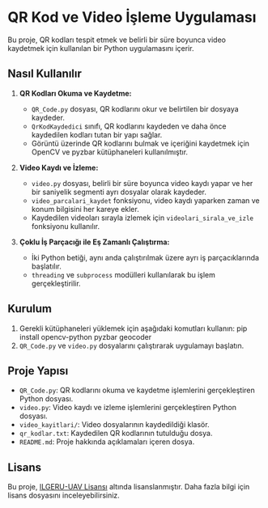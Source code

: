 ﻿# QR Kod ve Video İşleme Uygulaması

Bu proje, QR kodları tespit etmek ve belirli bir süre boyunca video kaydetmek için kullanılan bir Python uygulamasını içerir.

## Nasıl Kullanılır

1. **QR Kodları Okuma ve Kaydetme:**
   - `QR_Code.py` dosyası, QR kodlarını okur ve belirtilen bir dosyaya kaydeder.
   - `QrKodKaydedici` sınıfı, QR kodlarını kaydeden ve daha önce kaydedilen kodları tutan bir yapı sağlar.
   - Görüntü üzerinde QR kodlarını bulmak ve içeriğini kaydetmek için OpenCV ve pyzbar kütüphaneleri kullanılmıştır.
   
2. **Video Kaydı ve İzleme:**
   - `video.py` dosyası, belirli bir süre boyunca video kaydı yapar ve her bir saniyelik segmenti ayrı dosyalar olarak kaydeder.
   - `video_parcalari_kaydet` fonksiyonu, video kaydı yaparken zaman ve konum bilgisini her kareye ekler.
   - Kaydedilen videoları sırayla izlemek için `videolari_sirala_ve_izle` fonksiyonu kullanılır.
   
3. **Çoklu İş Parçacığı ile Eş Zamanlı Çalıştırma:**
   - İki Python betiği, aynı anda çalıştırılmak üzere ayrı iş parçacıklarında başlatılır.
   - `threading` ve `subprocess` modülleri kullanılarak bu işlem gerçekleştirilir.
   
## Kurulum

1. Gerekli kütüphaneleri yüklemek için aşağıdaki komutları kullanın:
    pip install opencv-python pyzbar geocoder
2. `QR_Code.py` ve `video.py` dosyalarını çalıştırarak uygulamayı başlatın.

## Proje Yapısı

- `QR_Code.py`: QR kodlarını okuma ve kaydetme işlemlerini gerçekleştiren Python dosyası.
- `video.py`: Video kaydı ve izleme işlemlerini gerçekleştiren Python dosyası.
- `video_kayitlari/`: Video dosyalarının kaydedildiği klasör.
- `qr_kodlar.txt`: Kaydedilen QR kodlarının tutulduğu dosya.
- `README.md`: Proje hakkında açıklamaları içeren dosya.

## Lisans

Bu proje, [ILGERU-UAV Lisansı](https://www.linkedin.com/company/ilgeruav/?originalSubdomain=tr) altında lisanslanmıştır. Daha fazla bilgi için lisans dosyasını inceleyebilirsiniz.
